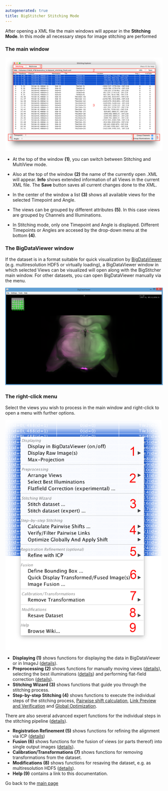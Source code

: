 ```yaml
---
autogenerated: true
title: BigStitcher Stitching Mode
---
```


After opening a XML file the main windows will appear in the **Stitching Mode**. In this mode all necessary steps for image stitching are performed

### The main window

<img src="/media/plugins/bigstitcher/bigstitcher-overview-1.png" width="1000"/>

-   At the top of the window **(1)**, you can switch between Stitching and MultiView mode.

<!-- -->

-   Also at the top of the window **(2)** the name of the currently open .XML will appear. **Info** shows extended information of all Views in the current XML file. The **Save** button saves all current changes done to the XML.

<!-- -->

-   In the center of the window a list **(3)** shows all available views for the selected Timepoint and Angle.

<!-- -->

-   The views can be grouped by different attributes **(5)**. In this case views are grouped by Channels and Illuminations.

<!-- -->

-   In Stitching mode, only one Timepoint and Angle is displayed. Different Timepoints or Angles are accesed by the drop-down menu at the bottom **(4)**.

### The BigDataViewer window

If the dataset is in a format suitable for quick visualization by [BigDataViewer](/plugins/bdv) (e.g. multiresolution HDF5 or virtually loading), a BigDataViewer window in which selected Views can be visualized will open along with the BigStitcher main window. For other datasets, you can open BigDataViewer manually via the menu.

<img src="/media/plugins/bigstitcher/bigstitcher-overview-2.png" width="1000"/>

### The right-click menu

Select the views you wish to process in the main window and right-click to open a menu with further options.

<img src="/media/plugins/bigstitcher/bigstitcher-overview-3.png" width="500"/>

-   **Displaying (1)** shows functions for displaying the data in BigDataViewer or in ImageJ ([details](/plugins/bigstitcher/bdv)).
-   **Preprocessing (2)** shows functions for manually moving views ([details](/plugins/bigstitcher/manual-translation)), selecting the best illuminations ([details](/plugins/bigstitcher/select-illumination)) and performing flat-field correction ([details](/plugins/bigstitcher/flatfield-correction)).
-   **Stitching Wizard (3)** shows functions that guide you through the stitching process.
-   **Step-by-step Stitching (4)** shows functions to execute the individual steps of the stitching process, [Pairwise shift calculation](/plugins/bigstitcher/pairwise-shift), [Link Preview and Verification](/plugins/bigstitcher/preview-pairwise-shift) and [Global Optimization](/plugins/bigstitcher/global-optimization).

There are also several advanced expert functions for the individual steps in the stitching pipeline ([details](/plugins/bigstitcher/advanced-stitching)).

-   **Registration Refinement (5)** shows functions for refining the alignment via ICP ([details](/plugins/bigstitcher/icp-refinement))
-   **Fusion (6)** shows functions for the fusion of views (or parts thereof) into single output images ([details](/plugins/bigstitcher/fuse)).
-   **Calibration/Transformations (7)** shows functions for removing transformations from the dataset.
-   **Modifications (8)** shows functions for resaving the dataset, e.g. as multiresolution HDF5 ([details](/plugins/bigstitcher/autoloader#options-for-re-saving-as-hdf5)).
-   **Help (9)** contains a link to this documentation.

Go back to the [main page](/plugins/bigstitcher#documentation)
